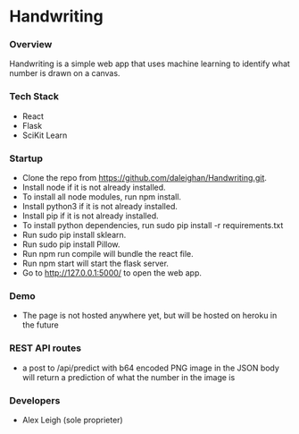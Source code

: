 # Handwriting

### Overview
Handwriting is a simple web app that uses machine learning to identify what number is drawn on a canvas.

### Tech Stack
* React
* Flask
* SciKit Learn

### Startup
* Clone the repo from https://github.com/daleighan/Handwriting.git.
* Install node if it is not already installed.
* To install all node modules, run npm install.
* Install python3 if it is not already installed.
* Install pip if it is not already installed.
* To install python dependencies, run sudo pip install -r requirements.txt
* Run sudo pip install sklearn.
* Run sudo pip install Pillow.
* Run npm run compile will bundle the react file.
* Run npm start will start the flask server.
* Go to http://127.0.0.1:5000/ to open the web app.

### Demo
* The page is not hosted anywhere yet, but will be hosted on heroku in the future

### REST API routes
* a post to /api/predict with b64 encoded PNG image in the JSON body will return a prediction of what the number in the image is

### Developers
* Alex Leigh (sole proprieter)
